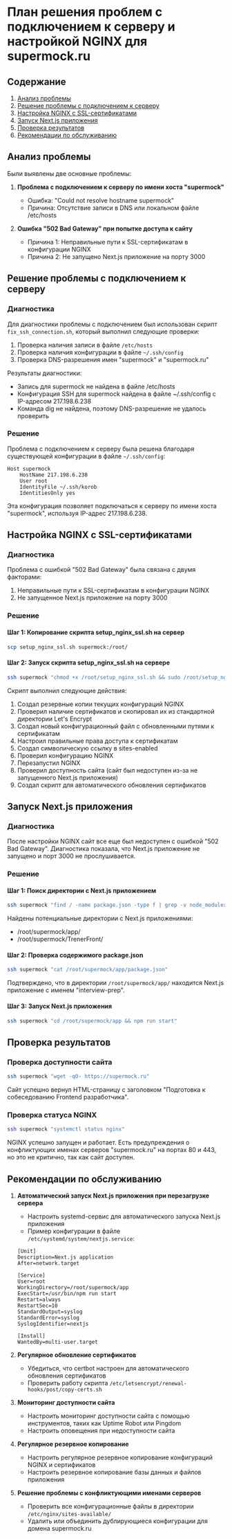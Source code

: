 # План решения проблем с подключением к серверу и настройкой NGINX для supermock.ru

## Содержание

1. [Анализ проблемы](#анализ-проблемы)
2. [Решение проблемы с подключением к серверу](#решение-проблемы-с-подключением-к-серверу)
3. [Настройка NGINX с SSL-сертификатами](#настройка-nginx-с-ssl-сертификатами)
4. [Запуск Next.js приложения](#запуск-nextjs-приложения)
5. [Проверка результатов](#проверка-результатов)
6. [Рекомендации по обслуживанию](#рекомендации-по-обслуживанию)

## Анализ проблемы

Были выявлены две основные проблемы:

1. **Проблема с подключением к серверу по имени хоста "supermock"**

   - Ошибка: "Could not resolve hostname supermock"
   - Причина: Отсутствие записи в DNS или локальном файле /etc/hosts

2. **Ошибка "502 Bad Gateway" при попытке доступа к сайту**
   - Причина 1: Неправильные пути к SSL-сертификатам в конфигурации NGINX
   - Причина 2: Не запущено Next.js приложение на порту 3000

## Решение проблемы с подключением к серверу

### Диагностика

Для диагностики проблемы с подключением был использован скрипт `fix_ssh_connection.sh`, который выполнил следующие проверки:

1. Проверка наличия записи в файле `/etc/hosts`
2. Проверка наличия конфигурации в файле `~/.ssh/config`
3. Проверка DNS-разрешения имен "supermock" и "supermock.ru"

Результаты диагностики:

- Запись для supermock не найдена в файле /etc/hosts
- Конфигурация SSH для supermock найдена в файле ~/.ssh/config с IP-адресом 217.198.6.238
- Команда dig не найдена, поэтому DNS-разрешение не удалось проверить

### Решение

Проблема с подключением к серверу была решена благодаря существующей конфигурации в файле `~/.ssh/config`:

```
Host supermock
    HostName 217.198.6.238
    User root
    IdentityFile ~/.ssh/korob
    IdentitiesOnly yes
```

Эта конфигурация позволяет подключаться к серверу по имени хоста "supermock", используя IP-адрес 217.198.6.238.

## Настройка NGINX с SSL-сертификатами

### Диагностика

Проблема с ошибкой "502 Bad Gateway" была связана с двумя факторами:

1. Неправильные пути к SSL-сертификатам в конфигурации NGINX
2. Не запущенное Next.js приложение на порту 3000

### Решение

#### Шаг 1: Копирование скрипта setup_nginx_ssl.sh на сервер

```bash
scp setup_nginx_ssl.sh supermock:/root/
```

#### Шаг 2: Запуск скрипта setup_nginx_ssl.sh на сервере

```bash
ssh supermock "chmod +x /root/setup_nginx_ssl.sh && sudo /root/setup_nginx_ssl.sh"
```

Скрипт выполнил следующие действия:

1. Создал резервные копии текущих конфигураций NGINX
2. Проверил наличие сертификатов и скопировал их из стандартной директории Let's Encrypt
3. Создал новый конфигурационный файл с обновленными путями к сертификатам
4. Настроил правильные права доступа к сертификатам
5. Создал символическую ссылку в sites-enabled
6. Проверил конфигурацию NGINX
7. Перезапустил NGINX
8. Проверил доступность сайта (сайт был недоступен из-за не запущенного Next.js приложения)
9. Создал скрипт для автоматического обновления сертификатов

## Запуск Next.js приложения

### Диагностика

После настройки NGINX сайт все еще был недоступен с ошибкой "502 Bad Gateway". Диагностика показала, что Next.js приложение не запущено и порт 3000 не прослушивается.

### Решение

#### Шаг 1: Поиск директории с Next.js приложением

```bash
ssh supermock "find / -name package.json -type f | grep -v node_modules 2>/dev/null"
```

Найдены потенциальные директории с Next.js приложениями:

- /root/supermock/app/
- /root/supermock/TrenerFront/

#### Шаг 2: Проверка содержимого package.json

```bash
ssh supermock "cat /root/supermock/app/package.json"
```

Подтверждено, что в директории `/root/supermock/app/` находится Next.js приложение с именем "interview-prep".

#### Шаг 3: Запуск Next.js приложения

```bash
ssh supermock "cd /root/supermock/app && npm run start"
```

## Проверка результатов

### Проверка доступности сайта

```bash
ssh supermock "wget -qO- https://supermock.ru"
```

Сайт успешно вернул HTML-страницу с заголовком "Подготовка к собеседованию Frontend разработчика".

### Проверка статуса NGINX

```bash
ssh supermock "systemctl status nginx"
```

NGINX успешно запущен и работает. Есть предупреждения о конфликтующих именах серверов "supermock.ru" на портах 80 и 443, но это не критично, так как сайт доступен.

## Рекомендации по обслуживанию

1. **Автоматический запуск Next.js приложения при перезагрузке сервера**

   - Настроить systemd-сервис для автоматического запуска Next.js приложения
   - Пример конфигурации в файле `/etc/systemd/system/nextjs.service`:

   ```
   [Unit]
   Description=Next.js application
   After=network.target

   [Service]
   User=root
   WorkingDirectory=/root/supermock/app
   ExecStart=/usr/bin/npm run start
   Restart=always
   RestartSec=10
   StandardOutput=syslog
   StandardError=syslog
   SyslogIdentifier=nextjs

   [Install]
   WantedBy=multi-user.target
   ```

2. **Регулярное обновление сертификатов**

   - Убедиться, что certbot настроен для автоматического обновления сертификатов
   - Проверить работу скрипта `/etc/letsencrypt/renewal-hooks/post/copy-certs.sh`

3. **Мониторинг доступности сайта**

   - Настроить мониторинг доступности сайта с помощью инструментов, таких как Uptime Robot или Pingdom
   - Настроить оповещения при недоступности сайта

4. **Регулярное резервное копирование**

   - Настроить регулярное резервное копирование конфигураций NGINX и сертификатов
   - Настроить резервное копирование базы данных и файлов приложения

5. **Решение проблемы с конфликтующими именами серверов**
   - Проверить все конфигурационные файлы в директории `/etc/nginx/sites-available/`
   - Удалить или объединить дублирующиеся конфигурации для домена supermock.ru
